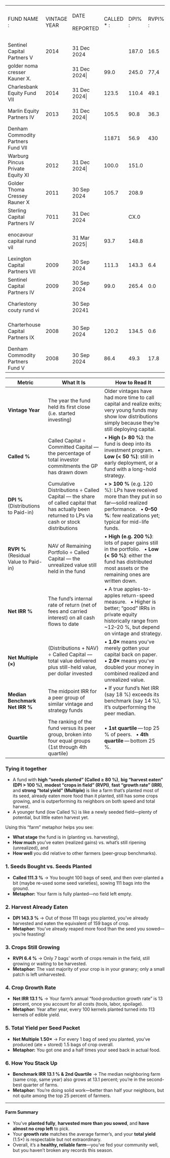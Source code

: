 

|                                    |              |                      |            |        |         |           |              |                                            |            |                             |             |                             |
| ---------------------------------- | ------------ | -------------------- | ---------- | ------ | ------- | --------- | ------------ | ------------------------------------------ | ---------- | --------------------------- | ----------- | --------------------------- |
| FUND NAME :                        | VINTAGE YEAR | DATE<br><br>REPORTED | CALLED * : | DPI% : | RVPI% : | NET IRR % | NET MULTIPLE | MEDIAN<br><br>BENCHMARK<br><br>NET IRR (%) | QUARTILE : | SOURCE :                    | FUND TYPE : | FUND PRIMARY :<br><br>FOCUS |
|                                    |              |                      |            |        |         |           |              |                                            |            |                             |             |                             |
| Sentinel Capital Partners V        | 2014         | 31 Dec 2024          |            | 187.0  | 16.5    | 20.3      | 2.03         |                                            | 2nd        |                             | Buyout      | North Americal              |
| golder noma cresser Kauner X.      |              | 31 Dec 2024\|        | 99.0       | 245.0  | 77,4    | 31.4      |              | 16.2                                       |            | Minnesota State Board of I  | buyou       | North America               |
| Charlesbank Equity Fund VII        | 2014         | 31 Dec 2024\|        | 123.5      | 110.4  | 49.1    | 13.5      | 1.60         | 16.2                                       | 3rd        | St. Paul Teachers' Retireme | Buyout      | North America               |
| Marlin Equity Partners IV          | 2013         | 31 Dec 2024\|        | 105.5      | 90.8   | 36.3    |           | 1.27         |                                            | 3rd        | Nj Division of Investment   |             |                             |
| Denham Commodity Partners Fund VIl |              |                      | 11871      | 56.9   | 430     |           | 1.01         |                                            |            | Washington State Investme.  | Growth      | North America               |
| Warburg Pincus Private Equity XI   | 2012         | 31 Dec 2024\|        | 100.0      | 151.0  |         | 11.6      | 1.75         | 15.3                                       | 3rd        | Warburg Pincus              | Balanced    | North America               |
| Golder Thoma Cressey Rauner X      | 2011         | 30 Sep 2024          | 105.7      | 208.9  |         | 21.6      | 2.09         | 13.1                                       | 1st        | Washington State Investme.  | Buyout      | North America               |
| Sterling Capital Partners IV       | 7011         | 31 Dec 2024          |            | CX.0   |         |           | 0.64         |                                            | 4th        | N Division of Investment    | Buyout      | North America               |
| enocavour capital rund vil         |              | 31 Mar 2025\|        | 93.7       | 148.8  |         | 8.5       |              | 16.6                                       | 3rd        | University of Washington E  | Buyout      | North Americal              |
| Lexington Capital Partners VIl     | 2009         | 30 Sep 2024          | 111.3      | 143.3  | 6.4     | 13.1      | 1.50         | 13. 1                                      | 2nd        | Maryland State Retirement   | Secondaries | North America               |
| Sentinel Capital Partners IV       | 2009         | 30 Sep 2024          | 99.0       | 265.4  | 0.0     | 37.0      | 2.65         | 20.6                                       | 1st        | Public Employees' Retireme  | Buyout      | ath ament.                  |
| Charlestony couty rund vi          |              | 30 Sep 20241         |            |        |         |           |              | 21.7                                       | 2nd        | Pubic tmployees kebreme     | Buyout      | North Americal              |
| Charterhouse Capital Partners IX   | 2008         | 30 Sep 2024          | 120.2      | 134.5  | 0.6     | 12.0      | 1.35         | 12.0                                       | 3rd        | Maine Public Employees' R   | Buyout      | Europe                      |
| Denham Commodity Partners Fund V   | 2008         | 30 Sep 2024          | 86.4       | 49.3   | 17.8    |           | 0.67         |                                            | 4th        | Texas Tech University Syste | Growth      | North America               |


| **Metric**                            | **What It Is**                                                                                                                                 | **How to Read It**                                                                                                                                                             |
| ------------------------------------- | ---------------------------------------------------------------------------------------------------------------------------------------------- | ------------------------------------------------------------------------------------------------------------------------------------------------------------------------------ |
| **Vintage Year**                      | The year the fund held its first close (i.e. started investing)                                                                                | Older vintages have had more time to call capital and realize exits; very young funds may show low distributions simply because they’re still deploying capital.               |
| **Called %**                          | Called Capital ÷ Committed Capital — the percentage of total investor commitments the GP has drawn down                                        | • **High (> 80 %)**: the fund is deep into its investment program.   • **Low (< 50 %)**: still in early deployment, or a fund with a long-hold strategy.                       |
| **DPI %**(Distributions to Paid-in)   | Cumulative Distributions ÷ Called Capital — the share of called capital that has actually been returned to LPs via cash or stock distributions | • **> 100 %** (e.g. 120 %): LPs have received more than they put in so far—solid realized performance.   • **0–50 %**: few realizations yet; typical for mid-life funds.       |
| **RVPI %**(Residual Value to Paid-in) | NAV of Remaining Portfolio ÷ Called Capital — the unrealized value still held in the fund                                                      | • **High (e.g. 200 %)**: lots of paper gains still in the portfolio.   • **Low (< 50 %)**: either the fund has distributed most assets or the remaining ones are written down. |
| **Net IRR %**                         | The fund’s internal rate of return (net of fees and carried interest) on all cash flows to date                                                | • A true apples-to-apples return-speed measure.   • Higher is better; “good” IRRs in private equity historically range from ~12–20 %, but depend on vintage and strategy.      |
| **Net Multiple (×)**                  | (Distributions + NAV) ÷ Called Capital — total value delivered plus still-held value, per dollar invested                                      | • **1.0×** means you’ve merely gotten your capital back on paper.   • **2.0×** means you’ve doubled your money in combined realized and unrealized value.                      |
| **Median Benchmark Net IRR %**        | The midpoint IRR for a peer group of similar vintage and strategy funds                                                                        | • If your fund’s Net IRR (say 18 %) exceeds its benchmark (say 14 %), it’s outperforming the peer median.                                                                      |
| **Quartile**                          | The ranking of the fund versus its peer group, broken into four equal groups (1st through 4th quartile)                                        | • **1st quartile** — top 25 % of peers.   • **4th quartile** — bottom 25 %.                                                                                                    |

### **Tying it together**
- A fund with **high “seeds planted” (Called ≥ 80 %)**, **big “harvest eaten” (DPI > 100 %)**, **modest “crops in field” (RVPI)**, **fast “growth rate” (IRR)**, and **strong “total yield” (Multiple)** is like a farm that’s planted most of its seed, already eaten more food than it planted, still has some crops growing, and is outperforming its neighbors on both speed and total harvest.
- A younger fund (low Called %) is like a newly seeded field—plenty of potential, but little eaten harvest yet.
    

Using this “farm” metaphor helps you see:
- **What stage** the fund is in (planting vs. harvesting),
- **How much** you’ve eaten (realized gains) vs. what’s still ripening (unrealized), and
- **How well** you did relative to other farmers (peer‐group benchmarks).

### **1. Seeds Bought vs. Seeds Planted**
- **Called 111.3 %** → You bought 100 bags of seed, and then over-planted a bit (maybe re-used some seed varieties), sowing 111 bags into the ground.
- **Metaphor:** Your farm is fully planted—no field left empty.
    
### **2. Harvest Already Eaten**
- **DPI 143.3 %** → Out of those 111 bags you planted, you’ve already harvested and eaten the equivalent of 159 bags of crop.
- **Metaphor:** You’ve already reaped more food than the seed you sowed—you’re feasting!
    
### **3. Crops Still Growing**
- **RVPI 6.4 %** → Only 7 bags’ worth of crops remain in the field, still growing or waiting to be harvested.
- **Metaphor:** The vast majority of your crop is in your granary; only a small patch is left unharvested.
    
### **4. Crop Growth Rate**
- **Net IRR 13.1 %** → Your farm’s annual “food‐production growth rate” is 13 percent, once you account for all costs (tools, labor, spoilage).
- **Metaphor:** Year after year, every 100 kernels planted turned into 113 kernels of edible yield.
    
### **5. Total Yield per Seed Packet**
- **Net Multiple 1.50×** → For every 1 bag of seed you planted, you’ve produced (ate + stored) 1.5 bags of crop overall.
- **Metaphor:** You got one and a half times your seed back in actual food.
    
### **6. How You Stack Up**
- **Benchmark IRR 13.1 % & 2nd Quartile** → The median neighboring farm (same crop, same year) also grows at 13.1 percent; you’re in the second-best quarter of farms.
- **Metaphor:** You’re doing solid work—better than half your neighbors, but not quite among the top 25 percent of farmers.
    
---

#### **Farm Summary**

- You’ve **planted fully**, **harvested more than you sowed**, and **have almost no crop left** to pick.
- Your **growth rate** matches the average farmer’s, and your **total yield** (1.5×) is respectable but not extraordinary.
- Overall, it’s a **healthy, reliable farm**—you’ve fed your community well, but you haven’t broken any records this season.
